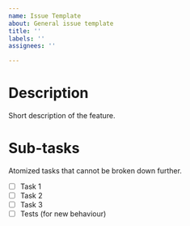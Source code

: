 ```yaml
---
name: Issue Template
about: General issue template
title: ''
labels: ''
assignees: ''

---
```


# Description

Short description of the feature.

# Sub-tasks

Atomized tasks that cannot be broken down further.

- [ ] Task 1
- [ ] Task 2
- [ ] Task 3
- [ ] Tests (for new behaviour)
